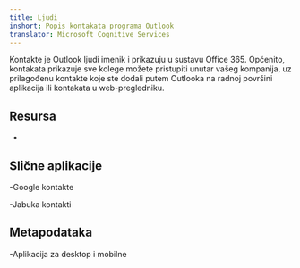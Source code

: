 ```yaml
---
title: Ljudi
inshort: Popis kontakata programa Outlook
translator: Microsoft Cognitive Services
---
```


Kontakte je Outlook ljudi imenik i prikazuju u sustavu Office 365.
Općenito, kontakata prikazuje sve kolege možete pristupiti unutar vašeg
kompanija, uz prilagođenu kontakte koje ste dodali putem Outlooka na radnoj površini
aplikacija ili kontakata u web-pregledniku.

Resursa
---------

-   

Slične aplikacije
--------------------

-Google kontakte

-Jabuka kontakti

Metapodataka
--------

-Aplikacija za desktop i mobilne

